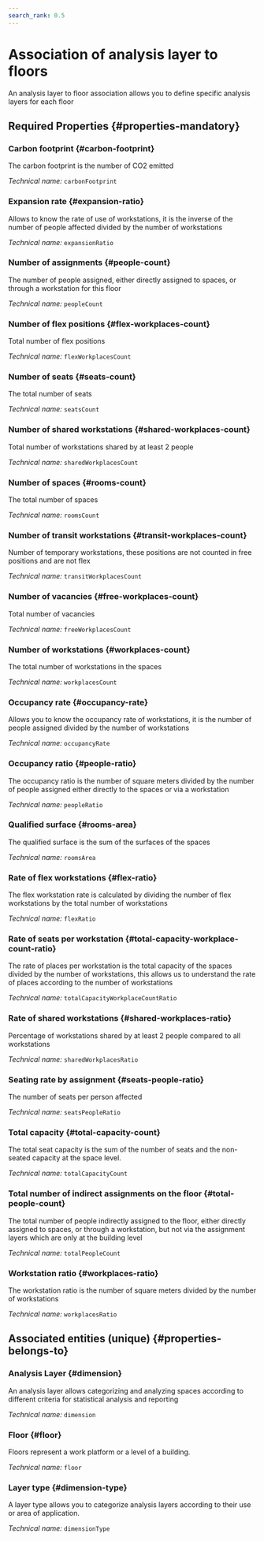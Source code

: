 ```yaml
---
search_rank: 0.5
---    
```

# Association of analysis layer to floors
<!--- THIS FILE IS GENERATED PLEASE DO NOT EDIT IT DIRECTLY --->

An analysis layer to floor association allows you to define specific analysis layers for each floor

<OH code="dimensionFloor"/>




## Required Properties {#properties-mandatory}
    
### Carbon footprint {#carbon-footprint}

The carbon footprint is the number of CO2 emitted

*Technical name:* ```carbonFootprint```
<PH code="dimensionFloor:carbonFootprint"/>

### Expansion rate {#expansion-ratio}

Allows to know the rate of use of workstations, it is the inverse of the number of people affected divided by the number of workstations

*Technical name:* ```expansionRatio```
<PH code="dimensionFloor:expansionRatio"/>

### Number of assignments {#people-count}

The number of people assigned, either directly assigned to spaces, or through a workstation for this floor

*Technical name:* ```peopleCount```
<PH code="dimensionFloor:peopleCount"/>

### Number of flex positions {#flex-workplaces-count}

Total number of flex positions

*Technical name:* ```flexWorkplacesCount```
<PH code="dimensionFloor:flexWorkplacesCount"/>

### Number of seats {#seats-count}

The total number of seats

*Technical name:* ```seatsCount```
<PH code="dimensionFloor:seatsCount"/>

### Number of shared workstations {#shared-workplaces-count}

Total number of workstations shared by at least 2 people

*Technical name:* ```sharedWorkplacesCount```
<PH code="dimensionFloor:sharedWorkplacesCount"/>

### Number of spaces {#rooms-count}

The total number of spaces

*Technical name:* ```roomsCount```
<PH code="dimensionFloor:roomsCount"/>

### Number of transit workstations {#transit-workplaces-count}

Number of temporary workstations, these positions are not counted in free positions and are not flex

*Technical name:* ```transitWorkplacesCount```
<PH code="dimensionFloor:transitWorkplacesCount"/>

### Number of vacancies {#free-workplaces-count}

Total number of vacancies

*Technical name:* ```freeWorkplacesCount```
<PH code="dimensionFloor:freeWorkplacesCount"/>

### Number of workstations {#workplaces-count}

The total number of workstations in the spaces

*Technical name:* ```workplacesCount```
<PH code="dimensionFloor:workplacesCount"/>

### Occupancy rate {#occupancy-rate}

Allows you to know the occupancy rate of workstations, it is the number of people assigned divided by the number of workstations

*Technical name:* ```occupancyRate```
<PH code="dimensionFloor:occupancyRate"/>

### Occupancy ratio {#people-ratio}

The occupancy ratio is the number of square meters divided by the number of people assigned either directly to the spaces or via a workstation

*Technical name:* ```peopleRatio```
<PH code="dimensionFloor:peopleRatio"/>

### Qualified surface {#rooms-area}

The qualified surface is the sum of the surfaces of the spaces

*Technical name:* ```roomsArea```
<PH code="dimensionFloor:roomsArea"/>

### Rate of flex workstations {#flex-ratio}

The flex workstation rate is calculated by dividing the number of flex workstations by the total number of workstations

*Technical name:* ```flexRatio```
<PH code="dimensionFloor:flexRatio"/>

### Rate of seats per workstation {#total-capacity-workplace-count-ratio}

The rate of places per workstation is the total capacity of the spaces divided by the number of workstations, this allows us to understand the rate of places according to the number of workstations

*Technical name:* ```totalCapacityWorkplaceCountRatio```
<PH code="dimensionFloor:totalCapacityWorkplaceCountRatio"/>

### Rate of shared workstations {#shared-workplaces-ratio}

Percentage of workstations shared by at least 2 people compared to all workstations

*Technical name:* ```sharedWorkplacesRatio```
<PH code="dimensionFloor:sharedWorkplacesRatio"/>

### Seating rate by assignment {#seats-people-ratio}

The number of seats per person affected

*Technical name:* ```seatsPeopleRatio```
<PH code="dimensionFloor:seatsPeopleRatio"/>

### Total capacity {#total-capacity-count}

The total seat capacity is the sum of the number of seats and the non-seated capacity at the space level.

*Technical name:* ```totalCapacityCount```
<PH code="dimensionFloor:totalCapacityCount"/>

### Total number of indirect assignments on the floor {#total-people-count}

The total number of people indirectly assigned to the floor, either directly assigned to spaces, or through a workstation, but not via the assignment layers which are only at the building level

*Technical name:* ```totalPeopleCount```
<PH code="dimensionFloor:totalPeopleCount"/>

### Workstation ratio {#workplaces-ratio}

The workstation ratio is the number of square meters divided by the number of workstations

*Technical name:* ```workplacesRatio```
<PH code="dimensionFloor:workplacesRatio"/>

    



## Associated entities (unique) {#properties-belongs-to}

### Analysis Layer {#dimension}

An analysis layer allows categorizing and analyzing spaces according to different criteria for statistical analysis and reporting

*Technical name:* ```dimension```
<PH code="dimensionFloor:dimension"/>

### Floor {#floor}

Floors represent a work platform or a level of a building.

*Technical name:* ```floor```
<PH code="dimensionFloor:floor"/>

### Layer type {#dimension-type}

A layer type allows you to categorize analysis layers according to their use or area of application.

*Technical name:* ```dimensionType```
<PH code="dimensionFloor:dimensionType"/>





